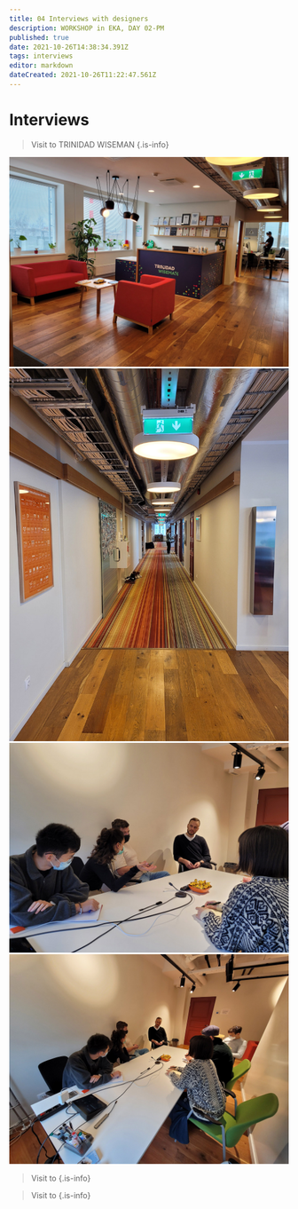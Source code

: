 ```yaml
---
title: 04 Interviews with designers
description: WORKSHOP in EKA, DAY 02-PM
published: true
date: 2021-10-26T14:38:34.391Z
tags: interviews
editor: markdown
dateCreated: 2021-10-26T11:22:47.561Z
---
```


# Interviews

> Visit to TRINIDAD WISEMAN
{.is-info}

![trinidad01.jpg](/trinidad01.jpg)
![trinidad01.jpg](/trinidad02.jpg)
![trinidad01.jpg](/trinidad03.jpg)
![trinidad01.jpg](/trinidad04.jpg)

> Visit to
{.is-info}


> Visit to
{.is-info}